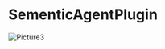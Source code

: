 # SementicAgentPlugin
![Picture3](https://github.com/user-attachments/assets/468cd920-e975-4d44-a5bb-2fe4ce8d250b)
